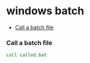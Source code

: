 # windows batch

* [Call a batch file](#call-a-batch-file)


### Call a batch file

```bat
call called.bat
```
